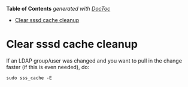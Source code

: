 <!-- START doctoc generated TOC please keep comment here to allow auto update -->
<!-- DON'T EDIT THIS SECTION, INSTEAD RE-RUN doctoc TO UPDATE -->
**Table of Contents**  *generated with [DocToc](https://github.com/thlorenz/doctoc)*

- [Clear sssd cache cleanup](#clear-sssd-cache-cleanup)

<!-- END doctoc generated TOC please keep comment here to allow auto update -->

# Clear sssd cache cleanup

If an LDAP group/user was changed and you want to pull in the change faster (if this is even needed), do:
```
sudo sss_cache -E
```
